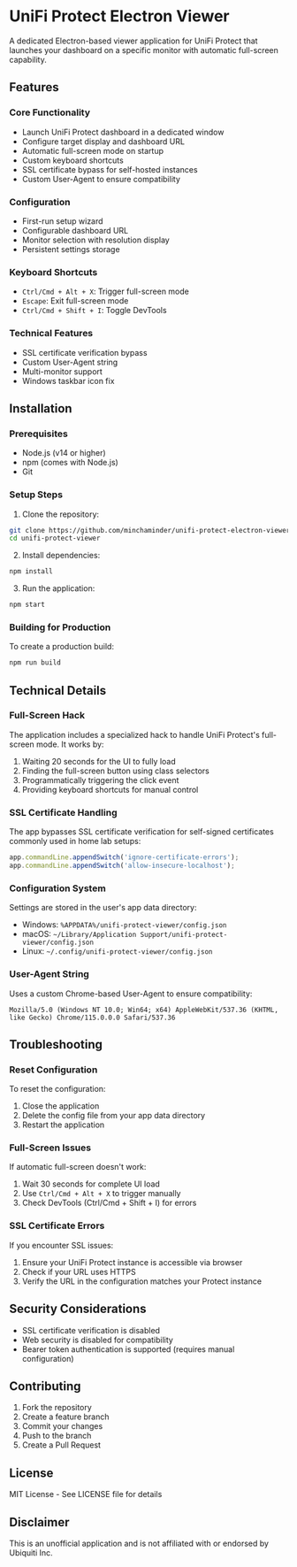 # UniFi Protect Electron Viewer

A dedicated Electron-based viewer application for UniFi Protect that launches your dashboard on a specific monitor with automatic full-screen capability.

## Features

### Core Functionality
- Launch UniFi Protect dashboard in a dedicated window
- Configure target display and dashboard URL
- Automatic full-screen mode on startup
- Custom keyboard shortcuts
- SSL certificate bypass for self-hosted instances
- Custom User-Agent to ensure compatibility

### Configuration
- First-run setup wizard
- Configurable dashboard URL
- Monitor selection with resolution display
- Persistent settings storage

### Keyboard Shortcuts
- `Ctrl/Cmd + Alt + X`: Trigger full-screen mode
- `Escape`: Exit full-screen mode
- `Ctrl/Cmd + Shift + I`: Toggle DevTools

### Technical Features
- SSL certificate verification bypass
- Custom User-Agent string
- Multi-monitor support
- Windows taskbar icon fix

## Installation

### Prerequisites
- Node.js (v14 or higher)
- npm (comes with Node.js)
- Git

### Setup Steps

1. Clone the repository:
```bash
git clone https://github.com/minchaminder/unifi-protect-electron-viewer.git
cd unifi-protect-viewer
```

2. Install dependencies:
```bash
npm install
```

3. Run the application:
```bash
npm start
```

### Building for Production

To create a production build:
```bash
npm run build
```

## Technical Details

### Full-Screen Hack
The application includes a specialized hack to handle UniFi Protect's full-screen mode. It works by:
1. Waiting 20 seconds for the UI to fully load
2. Finding the full-screen button using class selectors
3. Programmatically triggering the click event
4. Providing keyboard shortcuts for manual control

### SSL Certificate Handling
The app bypasses SSL certificate verification for self-signed certificates commonly used in home lab setups:
```javascript
app.commandLine.appendSwitch('ignore-certificate-errors');
app.commandLine.appendSwitch('allow-insecure-localhost');
```

### Configuration System
Settings are stored in the user's app data directory:
- Windows: `%APPDATA%/unifi-protect-viewer/config.json`
- macOS: `~/Library/Application Support/unifi-protect-viewer/config.json`
- Linux: `~/.config/unifi-protect-viewer/config.json`

### User-Agent String
Uses a custom Chrome-based User-Agent to ensure compatibility:
```
Mozilla/5.0 (Windows NT 10.0; Win64; x64) AppleWebKit/537.36 (KHTML, like Gecko) Chrome/115.0.0.0 Safari/537.36
```

## Troubleshooting

### Reset Configuration
To reset the configuration:
1. Close the application
2. Delete the config file from your app data directory
3. Restart the application

### Full-Screen Issues
If automatic full-screen doesn't work:
1. Wait 30 seconds for complete UI load
2. Use `Ctrl/Cmd + Alt + X` to trigger manually
3. Check DevTools (Ctrl/Cmd + Shift + I) for errors

### SSL Certificate Errors
If you encounter SSL issues:
1. Ensure your UniFi Protect instance is accessible via browser
2. Check if your URL uses HTTPS
3. Verify the URL in the configuration matches your Protect instance

## Security Considerations

- SSL certificate verification is disabled
- Web security is disabled for compatibility
- Bearer token authentication is supported (requires manual configuration)

## Contributing

1. Fork the repository
2. Create a feature branch
3. Commit your changes
4. Push to the branch
5. Create a Pull Request

## License

MIT License - See LICENSE file for details

## Disclaimer

This is an unofficial application and is not affiliated with or endorsed by Ubiquiti Inc.

